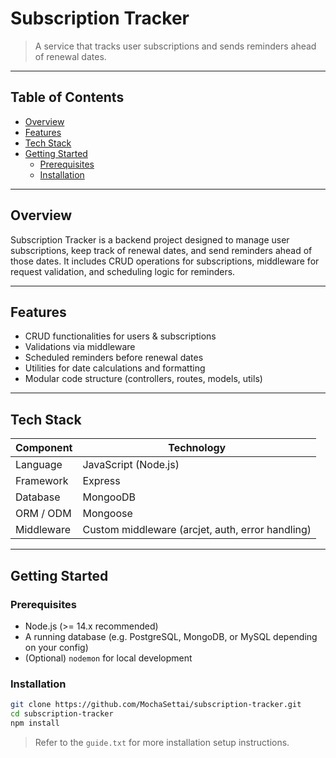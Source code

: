 # Subscription Tracker

> A service that tracks user subscriptions and sends reminders ahead of renewal dates.

---

## Table of Contents

- [Overview](#overview)  
- [Features](#features)  
- [Tech Stack](#tech-stack)  
- [Getting Started](#getting-started)  
  - [Prerequisites](#prerequisites)  
  - [Installation](#installation)  

---

## Overview

Subscription Tracker is a backend project designed to manage user subscriptions, keep track of renewal dates, and send reminders ahead of those dates. It includes CRUD operations for subscriptions, middleware for request validation, and scheduling logic for reminders.

---

## Features

- CRUD functionalities for users & subscriptions  
- Validations via middleware  
- Scheduled reminders before renewal dates  
- Utilities for date calculations and formatting  
- Modular code structure (controllers, routes, models, utils)  

---

## Tech Stack

| Component | Technology |
|---|---|
| Language | JavaScript (Node.js) |
| Framework | Express |
| Database | MongooDB |
| ORM / ODM | Mongoose |
| Middleware | Custom middleware (arcjet, auth, error handling) |

---

## Getting Started

### Prerequisites

- Node.js (>= 14.x recommended)  
- A running database (e.g. PostgreSQL, MongoDB, or MySQL depending on your config)  
- (Optional) `nodemon` for local development  

### Installation

```bash
git clone https://github.com/MochaSettai/subscription-tracker.git
cd subscription-tracker
npm install
```

> Refer to the `guide.txt` for more installation setup instructions.
